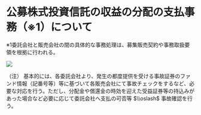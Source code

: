 # 公募株式投資信託の収益の分配の支払事務（※1）について

※1委託会社と販売会社の間の具体的な事務処理は、募集販売契約や事務取扱要領を根拠に行われる。

![](https://www.nta.go.jp/tmp/11df3776-18ac-4981-92c3-2f9b87f6d2cb/images/6e3af8d55367eb4758488cce432c44cccac288431d1a30cf78ed6be1306435b0.jpg)

（注） 基本的には、各委託会社より、発生の都度提供を受ける事故証券のファンド情報（記番号等）等に基づいて各販売会社にて事故チェックをするなど、必要な対応を行う。ただし、分配金や償還金の時効を迎えた受益証券等の持込みがあった場合など必要に応じて委託会社へ支払の可否等 $\\oslash$ 事故確認を行う。
